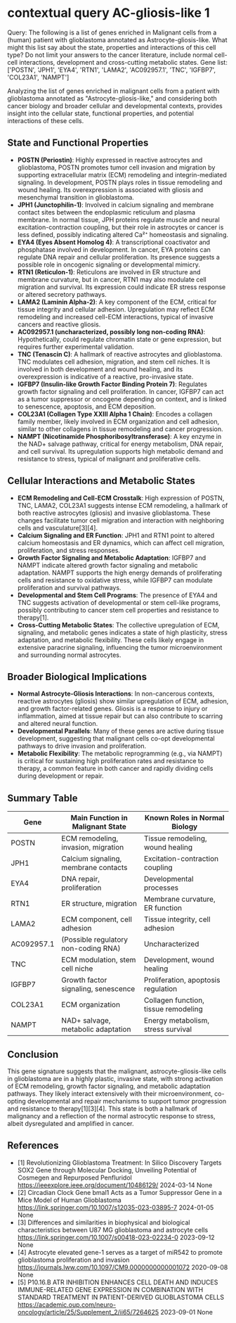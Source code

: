 # contextual query AC-gliosis-like 1

Query: The following is a list of genes enriched in Malignant cells from a (human) patient with glioblastoma  annotated as Astrocyte-gliosis-like.  What might this list say about the state, properties and interactions of this cell type?  Do not limit your answers to the cancer literature,  include normal cell-cell interactions, development and cross-cutting metabolic states.  Gene list: ['POSTN', 'JPH1', 'EYA4', 'RTN1', 'LAMA2', 'AC092957.1', 'TNC', 'IGFBP7', 'COL23A1', 'NAMPT']

Analyzing the list of genes enriched in malignant cells from a patient with glioblastoma annotated as "Astrocyte-gliosis-like," and considering both cancer biology and broader cellular and developmental contexts, provides insight into the cellular state, functional properties, and potential interactions of these cells.

## State and Functional Properties

- **POSTN (Periostin)**: Highly expressed in reactive astrocytes and glioblastoma, POSTN promotes tumor cell invasion and migration by supporting extracellular matrix (ECM) remodeling and integrin-mediated signaling. In development, POSTN plays roles in tissue remodeling and wound healing. Its overexpression is associated with gliosis and mesenchymal transition in glioblastoma.
- **JPH1 (Junctophilin-1)**: Involved in calcium signaling and membrane contact sites between the endoplasmic reticulum and plasma membrane. In normal tissue, JPH proteins regulate muscle and neural excitation-contraction coupling, but their role in astrocytes or cancer is less defined, possibly indicating altered Ca²⁺ homeostasis and signaling.
- **EYA4 (Eyes Absent Homolog 4)**: A transcriptional coactivator and phosphatase involved in development. In cancer, EYA proteins can regulate DNA repair and cellular proliferation. Its presence suggests a possible role in oncogenic signaling or developmental mimicry.
- **RTN1 (Reticulon-1)**: Reticulons are involved in ER structure and membrane curvature, but in cancer, RTN1 may also modulate cell migration and survival. Its expression could indicate ER stress response or altered secretory pathways.
- **LAMA2 (Laminin Alpha-2)**: A key component of the ECM, critical for tissue integrity and cellular adhesion. Upregulation may reflect ECM remodeling and increased cell-ECM interactions, typical of invasive cancers and reactive gliosis.
- **AC092957.1 (uncharacterized, possibly long non-coding RNA)**: Hypothetically, could regulate chromatin state or gene expression, but requires further experimental validation.
- **TNC (Tenascin C)**: A hallmark of reactive astrocytes and glioblastoma. TNC modulates cell adhesion, migration, and stem cell niches. It is involved in both development and wound healing, and its overexpression is indicative of a reactive, pro-invasive state.
- **IGFBP7 (Insulin-like Growth Factor Binding Protein 7)**: Regulates growth factor signaling and cell proliferation. In cancer, IGFBP7 can act as a tumor suppressor or oncogene depending on context, and is linked to senescence, apoptosis, and ECM deposition.
- **COL23A1 (Collagen Type XXIII Alpha 1 Chain)**: Encodes a collagen family member, likely involved in ECM organization and cell adhesion, similar to other collagens in tissue remodeling and cancer progression.
- **NAMPT (Nicotinamide Phosphoribosyltransferase)**: A key enzyme in the NAD+ salvage pathway, critical for energy metabolism, DNA repair, and cell survival. Its upregulation supports high metabolic demand and resistance to stress, typical of malignant and proliferative cells.

## Cellular Interactions and Metabolic States

- **ECM Remodeling and Cell-ECM Crosstalk**: High expression of POSTN, TNC, LAMA2, COL23A1 suggests intense ECM remodeling, a hallmark of both reactive astrocytes (gliosis) and invasive glioblastoma. These changes facilitate tumor cell migration and interaction with neighboring cells and vasculature[3][4].
- **Calcium Signaling and ER Function**: JPH1 and RTN1 point to altered calcium homeostasis and ER dynamics, which can affect cell migration, proliferation, and stress responses.
- **Growth Factor Signaling and Metabolic Adaptation**: IGFBP7 and NAMPT indicate altered growth factor signaling and metabolic adaptation. NAMPT supports the high energy demands of proliferating cells and resistance to oxidative stress, while IGFBP7 can modulate proliferation and survival pathways.
- **Developmental and Stem Cell Programs**: The presence of EYA4 and TNC suggests activation of developmental or stem cell-like programs, possibly contributing to cancer stem cell properties and resistance to therapy[1].
- **Cross-Cutting Metabolic States**: The collective upregulation of ECM, signaling, and metabolic genes indicates a state of high plasticity, stress adaptation, and metabolic flexibility. These cells likely engage in extensive paracrine signaling, influencing the tumor microenvironment and surrounding normal astrocytes.

## Broader Biological Implications

- **Normal Astrocyte-Gliosis Interactions**: In non-cancerous contexts, reactive astrocytes (gliosis) show similar upregulation of ECM, adhesion, and growth factor-related genes. Gliosis is a response to injury or inflammation, aimed at tissue repair but can also contribute to scarring and altered neural function.
- **Developmental Parallels**: Many of these genes are active during tissue development, suggesting that malignant cells co-opt developmental pathways to drive invasion and proliferation.
- **Metabolic Flexibility**: The metabolic reprogramming (e.g., via NAMPT) is critical for sustaining high proliferation rates and resistance to therapy, a common feature in both cancer and rapidly dividing cells during development or repair.

## Summary Table

| Gene        | Main Function in Malignant State         | Known Roles in Normal Biology         |
|-------------|-----------------------------------------|---------------------------------------|
| POSTN       | ECM remodeling, invasion, migration      | Tissue remodeling, wound healing      |
| JPH1        | Calcium signaling, membrane contacts     | Excitation-contraction coupling       |
| EYA4        | DNA repair, proliferation               | Developmental processes               |
| RTN1        | ER structure, migration                  | Membrane curvature, ER function       |
| LAMA2       | ECM component, cell adhesion             | Tissue integrity, cell adhesion       |
| AC092957.1  | (Possible regulatory non-coding RNA)     | Uncharacterized                       |
| TNC         | ECM modulation, stem cell niche          | Development, wound healing            |
| IGFBP7      | Growth factor signaling, senescence      | Proliferation, apoptosis regulation   |
| COL23A1     | ECM organization                        | Collagen function, tissue remodeling  |
| NAMPT       | NAD+ salvage, metabolic adaptation       | Energy metabolism, stress survival    |

## Conclusion

This gene signature suggests that the malignant, astrocyte-gliosis-like cells in glioblastoma are in a highly plastic, invasive state, with strong activation of ECM remodeling, growth factor signaling, and metabolic adaptation pathways. They likely interact extensively with their microenvironment, co-opting developmental and repair mechanisms to support tumor progression and resistance to therapy[1][3][4]. This state is both a hallmark of malignancy and a reflection of the normal astrocytic response to stress, albeit dysregulated and amplified in cancer.



## References

- [1] Revolutionizing Glioblastoma Treatment: In Silico Discovery Targets SOX2 Gene through Molecular Docking, Unveiling Potential of Cosmegen and Repurposed Penfluridol https://ieeexplore.ieee.org/document/10486129/ 2024-03-14 None
- [2] Circadian Clock Gene bmal1 Acts as a Tumor Suppressor Gene in a Mice Model of Human Glioblastoma https://link.springer.com/10.1007/s12035-023-03895-7 2024-01-05 None
- [3] Differences and similarities in biophysical and biological characteristics between U87 MG glioblastoma and astrocyte cells https://link.springer.com/10.1007/s00418-023-02234-0 2023-09-12 None
- [4] Astrocyte elevated gene-1 serves as a target of miR542 to promote glioblastoma proliferation and invasion https://journals.lww.com/10.1097/CM9.0000000000001072 2020-09-08 None
- [5] P10.16.B ATR INHIBITION ENHANCES CELL DEATH AND INDUCES IMMUNE-RELATED GENE EXPRESSION IN COMBINATION WITH STANDARD TREATMENT IN PATIENT-DERIVED GLIOBLASTOMA CELLS https://academic.oup.com/neuro-oncology/article/25/Supplement_2/ii65/7264625 2023-09-01 None